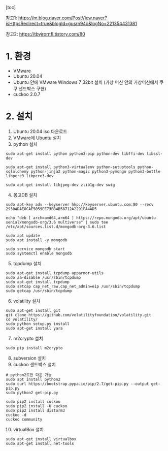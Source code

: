 [toc]



참고1: https://m.blog.naver.com/PostView.naver?isHttpsRedirect=true&blogId=gusrn94o&logNo=221354431381

참고2: https://tbvjrornfl.tistory.com/80

# 1. 환경

* VMware
* Ubuntu 20.04
* Ubuntu 안에 VMware Windows 7 32bit 설치 (가상 머신 안의 가상머신에서 쿠쿠 샌드박스 구현)
* cuckoo 2.0.7

# 2. 설치

1) Ubuntu 20.04 iso 다운로드
2) VMware에 Ubuntu 설치
3) python 설치

```
sudo apt-get install python python3-pip python-dev libffi-dev libssl-dev

sudo apt-get install python3-virtualenv python-setuptools python-sqlalchemy python-jinja2 python-magic python3-pymongo python3-bottle libpcre3 libpcre3-dev

sudo apt-get install libjpeg-dev zlib1g-dev swig
```

4. 몽고DB 설치

```
sudo apt-key adv --keyserver hkp://keyserver.ubuntu.com:80 --recv 2930ADAE8CAF5059EE73BB4B58712A2291FA4AD5

echo "deb [ arch=amd64,arm64 ] https://repo.mongodb.org/apt/ubuntu xenial/mongodb-org/3.6 multiverse" | sudo tee /etc/apt/sources.list.d/mongodb-org-3.6.list

sudo apt update
sudo apt install -y mongodb

sudo service mongodb start
sudo systemctl enable mongodb
```

5. tcpdump 설치

```
sudo apt-get install tcpdump apparmor-utils
sudo aa-disable /usr/sbin/tcpdump
sudo apt-get install tcpdump
sudo setcap cap_net_raw,cap_net_admin=eip /usr/sbin/tcpdump
sudo getcap /usr/sbin/tcpdump
```

6. volatility 설치

```
sudo apt-get install git
git clone https://github.com/volatilityfoundation/volatility.git
cd volatility/
sudo python setup.py install
sudo apt-get install yara
```

7. m2crypto 설치

```
sudo pip install m2crypto
```

8. subversion 설치
9. cuckoo 샌드박스 설치

```
# python2로만 다운 가능
sudo apt install python2
sudo curl https://bootstrap.pypa.io/pip/2.7/get-pip.py --output get-pip.py
sudo python2 get-pip.py

sudo pip2 install cuckoo
sudo pip2 install -U cuckoo
sudo pip2 install distorm3
cuckoo -d
cuckoo community
```

10. virtualBox 설치

```
sudo apt-get install virtualbox
sudo apt-get install net-tools
```

